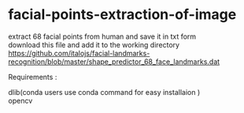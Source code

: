 # facial-points-extraction-of-image
extract 68 facial points from human and save it in txt form
<br /> download this file and add it to the working directory
https://github.com/italojs/facial-landmarks-recognition/blob/master/shape_predictor_68_face_landmarks.dat

Requirements : <br />

dlib(conda users use conda command for easy installaion )  <br /> 
opencv 

